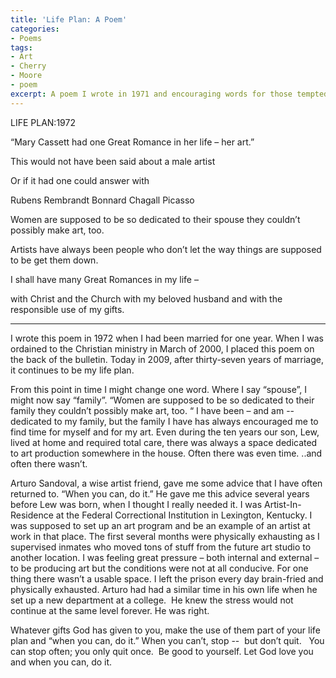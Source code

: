 ```yaml
---
title: 'Life Plan: A Poem'
categories:
- Poems
tags:
- Art
- Cherry
- Moore
- poem
excerpt: A poem I wrote in 1971 and encouraging words for those tempted to quit.
---
```


LIFE PLAN:1972

“Mary Cassett had one Great Romance
in her life – her art.”

This would not have been said
about a male artist

Or if it had one could answer with

Rubens
Rembrandt
Bonnard
Chagall
Picasso

Women are supposed to be
so dedicated to their spouse
they couldn’t possibly make art, too.

Artists have always been people
who don’t let the way things are
supposed to be
get them down.

I shall have many Great Romances in
my life –

with Christ and the Church
with my beloved husband
and with the responsible use of my gifts.

__________________________

I wrote this poem in 1972 when I had been married for one year. When I was ordained to the Christian ministry in March of 2000, I placed this poem on the back of the bulletin. Today in 2009, after thirty-seven years of marriage, it continues to be my life plan.

From this point in time I might change one word. Where I say “spouse”, I might now say “family”. “Women are supposed to be so dedicated to their family they couldn’t possibly make art, too. “ I have been – and am -- dedicated to my family, but the family I have has always encouraged me to find time for myself and for my art. Even during the ten years our son, Lew, lived at home and required total care, there was always a space dedicated to art production somewhere in the house. Often there was even time. ..and often there wasn’t.

Arturo Sandoval, a wise artist friend, gave me some advice that I have often returned to. “When you can, do it.” He gave me this advice several years before Lew was born, when I thought I really needed it. I was Artist-In-Residence at the Federal Correctional Institution in Lexington, Kentucky. I was supposed to set up an art program and be an example of an artist at work in that place. The first several months were physically exhausting as I supervised inmates who moved tons of stuff from the future art studio to another location. I was feeling great pressure – both internal and external – to be producing art but the conditions were not at all conducive. For one thing there wasn’t a usable space. I left the prison every day brain-fried and physically exhausted. Arturo had had a similar time in his own life when he set up a new department at a college.  He knew the stress would not continue at the same level forever. He was right.

Whatever gifts God has given to you, make the use of them part of your life plan and “when you can,
do it.” When you can’t, stop --  but don’t quit.   You can stop often; you only quit once.  Be good to yourself. Let God love you and when you can, do it.
